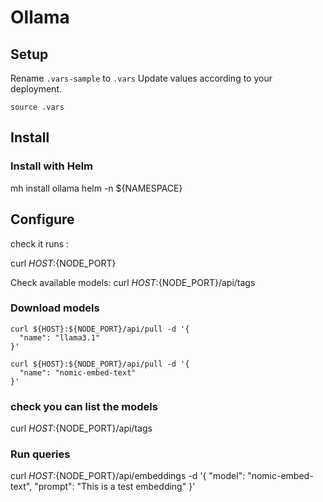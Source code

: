 # Ollama

## Setup

Rename `.vars-sample` to `.vars`
Update values according to your deployment.

`source .vars`

## Install

### Install with Helm

mh install ollama helm  -n ${NAMESPACE}

## Configure

check it runs :

curl ${HOST}:${NODE_PORT}

Check available models: 
curl ${HOST}:${NODE_PORT}/api/tags


### Download models

```shell
curl ${HOST}:${NODE_PORT}/api/pull -d '{
  "name": "llama3.1"
}'
```

```shell
curl ${HOST}:${NODE_PORT}/api/pull -d '{
  "name": "nomic-embed-text"
}'
```


### check you can list the models

curl ${HOST}:${NODE_PORT}/api/tags


### Run queries

curl ${HOST}:${NODE_PORT}/api/embeddings -d '{
  "model": "nomic-embed-text",
  "prompt": "This is a test embedding"
}'